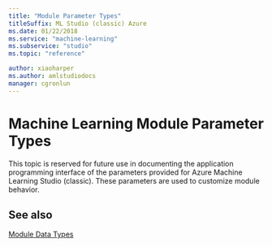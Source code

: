 ```yaml
---
title: "Module Parameter Types"
titleSuffix: ML Studio (classic) Azure
ms.date: 01/22/2018
ms.service: "machine-learning"
ms.subservice: "studio"
ms.topic: "reference"

author: xiaoharper
ms.author: amlstudiodocs
manager: cgronlun
---
```

# Machine Learning Module Parameter Types

This topic is reserved for future use in documenting the application programming interface of the parameters provided for Azure Machine Learning Studio (classic). These parameters are used to customize module  behavior.

## See also  
 [Module Data Types](machine-learning-module-data-types.md)
